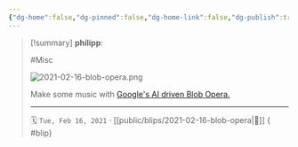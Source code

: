 ```yaml
---
{"dg-home":false,"dg-pinned":false,"dg-home-link":false,"dg-publish":true,"type":"blip","created-date":"2021-02-16T00:00:00","disabled rules":["yaml-title","yaml-title-alias","file-name-heading"],"title":"philipp @ 2021-02-16","dg-permalink":"2021/02/16/blob-opera/","updated-date":"2025-04-30T22:27:37","dg-path":"blips/2021-02-16-blob-opera.md","permalink":"/2021/02/16/blob-opera/","dgPassFrontmatter":true,"created":"2021-02-16T00:00:00","updated":"2025-04-30T22:27:37"}
---
```


> [!summary] **philipp**:
>
> #Misc
>
> ![2021-02-16-blob-opera.png](/img/user/attachments/2021-02-16-blob-opera.png)
>
> Make some music with [Google's AI driven Blob Opera.](https://artsandculture.google.com/experiment/blob-opera/AAHWrq360NcGbw?cp=e30.)
> - - -
>
> 🗓️ `Tue, Feb 16, 2021` · [[public/blips/2021-02-16-blob-opera\|🔗]]
{ #blip}

